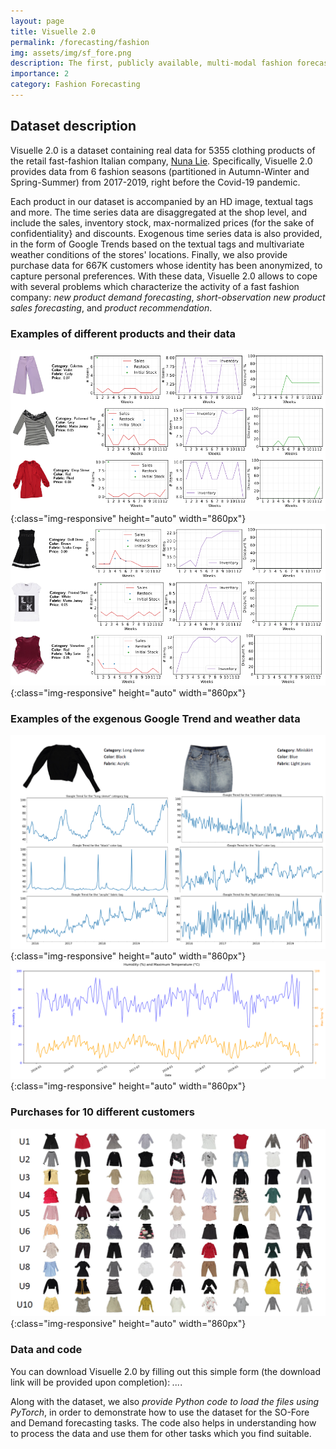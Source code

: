 ```yaml
---
layout: page
title: Visuelle 2.0
permalink: /forecasting/fashion
img: assets/img/sf_fore.png
description: The first, publicly available, multi-modal fashion forecasting dataset based on real-world data. 
importance: 2
category: Fashion Forecasting
---
```


## Dataset description
Visuelle 2.0 is a dataset containing real data for 5355 clothing products of  the retail fast-fashion Italian company, [Nuna Lie](https://www.nunalie.it/en/). Specifically, Visuelle 2.0 provides data from 6 fashion seasons (partitioned in Autumn-Winter and Spring-Summer) from 2017-2019, right before the Covid-19 pandemic. 

Each product in our dataset is accompanied by an HD image, textual tags and more. The time series data are disaggregated at the shop level, and include the sales, inventory stock, max-normalized prices (for the sake of confidentiality} and discounts. Exogenous time series data is also provided, in the form of Google Trends based on the textual tags and multivariate weather conditions of the stores' locations. Finally, we also provide purchase data for 667K customers whose identity has been anonymized, to capture personal preferences. With these data, Visuelle 2.0 allows to cope with several problems which characterize the activity of a fast fashion company: *new product demand forecasting*, *short-observation new product sales forecasting*, and *product recommendation*.

### Examples of different products and their data
![Examples of different products and their data](/assets/img/vis2/ex2.png "Examples of different products and their data"){:class="img-responsive" height="auto" width="860px"}
![](/assets/img/vis2/ex1.png){:class="img-responsive" height="auto" width="860px"}

### Examples of the exgenous Google Trend and weather data
![Example of the exogenous Google Trend data](/assets/img/vis2/gtrends.png "Example of the exogenous Google Trend data"){:class="img-responsive" height="auto" width="860px"}
![Extract of the exogenous weather data](/assets/img/vis2/weather.png "Extract of the exogenous weather data"){:class="img-responsive" height="auto" width="860px"}

### Purchases for 10 different customers
![Purchases for 10 different customers](/assets/img/vis2/customer_purchases.png "Purchases for 10 different customers"){:class="img-responsive" height="auto" width="860px"}


### Data and code
You can download Visuelle 2.0 by filling out this simple form (the download link will be provided upon completion): *...*. 

Along with the dataset, we also *provide Python code to load the files using PyTorch*, in order to demonstrate how to use the dataset for the SO-Fore and Demand forecasting tasks. The code also helps in understanding how to process the data and use them for other tasks which you find suitable.



